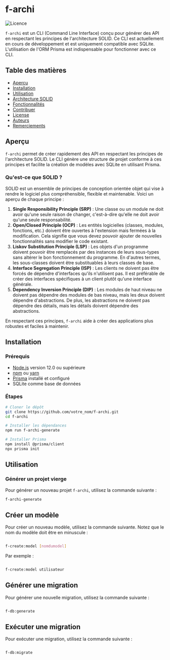 # f-archi

![Licence](https://img.shields.io/badge/licence-MIT-green)

`f-archi` est un CLI (Command Line Interface) conçu pour générer des API en respectant les principes de l'architecture SOLID. Ce CLI est actuellement en cours de développement et est uniquement compatible avec SQLite. L'utilisation de l'ORM Prisma est indispensable pour fonctionner avec ce CLI.

## Table des matières

- [Aperçu](#aperçu)
- [Installation](#installation)
- [Utilisation](#utilisation)
- [Architecture SOLID](#architecture-solid)
- [Fonctionnalités](#fonctionnalités)
- [Contribuer](#contribuer)
- [License](#license)
- [Auteurs](#auteurs)
- [Remerciements](#remerciements)

## Aperçu

`f-archi` permet de créer rapidement des API en respectant les principes de l'architecture SOLID. Le CLI génère une structure de projet conforme à ces principes et facilite la création de modèles avec SQLite en utilisant Prisma.

### Qu'est-ce que SOLID ?

SOLID est un ensemble de principes de conception orientée objet qui vise à rendre le logiciel plus compréhensible, flexible et maintenable. Voici un aperçu de chaque principe :

1. **Single Responsibility Principle (SRP)** : Une classe ou un module ne doit avoir qu'une seule raison de changer, c'est-à-dire qu'elle ne doit avoir qu'une seule responsabilité.
2. **Open/Closed Principle (OCP)** : Les entités logicielles (classes, modules, fonctions, etc.) doivent être ouvertes à l'extension mais fermées à la modification. Cela signifie que vous devez pouvoir ajouter de nouvelles fonctionnalités sans modifier le code existant.
3. **Liskov Substitution Principle (LSP)** : Les objets d'un programme doivent pouvoir être remplacés par des instances de leurs sous-types sans altérer le bon fonctionnement du programme. En d'autres termes, les sous-classes doivent être substituables à leurs classes de base.
4. **Interface Segregation Principle (ISP)** : Les clients ne doivent pas être forcés de dépendre d'interfaces qu'ils n'utilisent pas. Il est préférable de créer des interfaces spécifiques à un client plutôt qu'une interface générale.
5. **Dependency Inversion Principle (DIP)** : Les modules de haut niveau ne doivent pas dépendre des modules de bas niveau, mais les deux doivent dépendre d'abstractions. De plus, les abstractions ne doivent pas dépendre des détails, mais les détails doivent dépendre des abstractions.

En respectant ces principes, `f-archi` aide à créer des applications plus robustes et faciles à maintenir.

## Installation

### Prérequis

- [Node.js](https://nodejs.org/) version 12.0 ou supérieure
- [npm](https://www.npmjs.com/) ou [yarn](https://yarnpkg.com/)
- [Prisma](https://www.prisma.io/) installé et configuré
- SQLite comme base de données

### Étapes

```bash
# Cloner le dépôt
git clone https://github.com/votre_nom/f-archi.git
cd f-archi

# Installer les dépendances
npm run f-archi-generate

# Installer Prisma
npm install @prisma/client
npx prisma init

```
## Utilisation

### Générer un projet vierge

Pour générer un nouveau projet `f-archi`, utilisez la commande suivante :

```bash
f-archi-generate
```
## Créer un modèle

Pour créer un nouveau modèle, utilisez la commande suivante. Notez que le nom du modèle doit être en minuscule :

```bash

f-create:model [nomdumodel]
```
Par exemple :

```bash

f-create:model utilisateur
```
## Générer une migration

Pour générer une nouvelle migration, utilisez la commande suivante :

```bash

f-db:generate
```
## Exécuter une migration

Pour exécuter une migration, utilisez la commande suivante :

```bash

f-db:migrate
